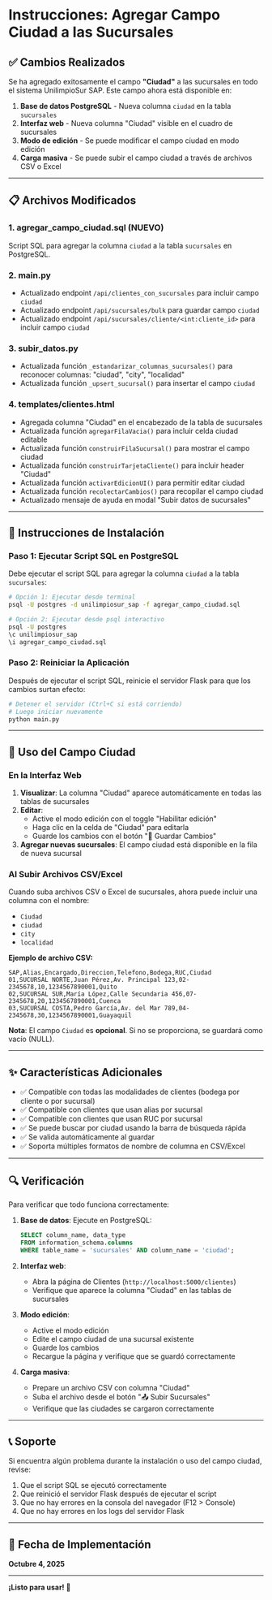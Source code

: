 # Instrucciones: Agregar Campo Ciudad a las Sucursales

## ✅ Cambios Realizados

Se ha agregado exitosamente el campo **"Ciudad"** a las sucursales en todo el sistema UnilimpioSur SAP. Este campo ahora está disponible en:

1. **Base de datos PostgreSQL** - Nueva columna `ciudad` en la tabla `sucursales`
2. **Interfaz web** - Nueva columna "Ciudad" visible en el cuadro de sucursales
3. **Modo de edición** - Se puede modificar el campo ciudad en modo edición
4. **Carga masiva** - Se puede subir el campo ciudad a través de archivos CSV o Excel

---

## 📋 Archivos Modificados

### 1. **agregar_campo_ciudad.sql** (NUEVO)
Script SQL para agregar la columna `ciudad` a la tabla `sucursales` en PostgreSQL.

### 2. **main.py**
- Actualizado endpoint `/api/clientes_con_sucursales` para incluir campo `ciudad`
- Actualizado endpoint `/api/sucursales/bulk` para guardar campo `ciudad`
- Actualizado endpoint `/api/sucursales/cliente/<int:cliente_id>` para incluir campo `ciudad`

### 3. **subir_datos.py**
- Actualizada función `_estandarizar_columnas_sucursales()` para reconocer columnas: "ciudad", "city", "localidad"
- Actualizada función `_upsert_sucursal()` para insertar el campo `ciudad`

### 4. **templates/clientes.html**
- Agregada columna "Ciudad" en el encabezado de la tabla de sucursales
- Actualizada función `agregarFilaVacia()` para incluir celda ciudad editable
- Actualizada función `construirFilaSucursal()` para mostrar el campo ciudad
- Actualizada función `construirTarjetaCliente()` para incluir header "Ciudad"
- Actualizada función `activarEdicionUI()` para permitir editar ciudad
- Actualizada función `recolectarCambios()` para recopilar el campo ciudad
- Actualizado mensaje de ayuda en modal "Subir datos de sucursales"

---

## 🚀 Instrucciones de Instalación

### Paso 1: Ejecutar Script SQL en PostgreSQL

Debe ejecutar el script SQL para agregar la columna `ciudad` a la tabla `sucursales`:

```bash
# Opción 1: Ejecutar desde terminal
psql -U postgres -d unilimpiosur_sap -f agregar_campo_ciudad.sql

# Opción 2: Ejecutar desde psql interactivo
psql -U postgres
\c unilimpiosur_sap
\i agregar_campo_ciudad.sql
```

### Paso 2: Reiniciar la Aplicación

Después de ejecutar el script SQL, reinicie el servidor Flask para que los cambios surtan efecto:

```bash
# Detener el servidor (Ctrl+C si está corriendo)
# Luego iniciar nuevamente
python main.py
```

---

## 📝 Uso del Campo Ciudad

### En la Interfaz Web

1. **Visualizar**: La columna "Ciudad" aparece automáticamente en todas las tablas de sucursales
2. **Editar**: 
   - Active el modo edición con el toggle "Habilitar edición"
   - Haga clic en la celda de "Ciudad" para editarla
   - Guarde los cambios con el botón "💾 Guardar Cambios"
3. **Agregar nuevas sucursales**: El campo ciudad está disponible en la fila de nueva sucursal

### Al Subir Archivos CSV/Excel

Cuando suba archivos CSV o Excel de sucursales, ahora puede incluir una columna con el nombre:
- `Ciudad`
- `ciudad`
- `city`
- `localidad`

**Ejemplo de archivo CSV:**
```csv
SAP,Alias,Encargado,Direccion,Telefono,Bodega,RUC,Ciudad
01,SUCURSAL NORTE,Juan Pérez,Av. Principal 123,02-2345678,10,1234567890001,Quito
02,SUCURSAL SUR,María López,Calle Secundaria 456,07-2345678,20,1234567890001,Cuenca
03,SUCURSAL COSTA,Pedro García,Av. del Mar 789,04-2345678,30,1234567890001,Guayaquil
```

**Nota**: El campo `Ciudad` es **opcional**. Si no se proporciona, se guardará como vacío (NULL).

---

## ✨ Características Adicionales

- ✅ Compatible con todas las modalidades de clientes (bodega por cliente o por sucursal)
- ✅ Compatible con clientes que usan alias por sucursal
- ✅ Compatible con clientes que usan RUC por sucursal
- ✅ Se puede buscar por ciudad usando la barra de búsqueda rápida
- ✅ Se valida automáticamente al guardar
- ✅ Soporta múltiples formatos de nombre de columna en CSV/Excel

---

## 🔍 Verificación

Para verificar que todo funciona correctamente:

1. **Base de datos**: Ejecute en PostgreSQL:
   ```sql
   SELECT column_name, data_type 
   FROM information_schema.columns 
   WHERE table_name = 'sucursales' AND column_name = 'ciudad';
   ```
   
2. **Interfaz web**: 
   - Abra la página de Clientes (`http://localhost:5000/clientes`)
   - Verifique que aparece la columna "Ciudad" en las tablas de sucursales
   
3. **Modo edición**:
   - Active el modo edición
   - Edite el campo ciudad de una sucursal existente
   - Guarde los cambios
   - Recargue la página y verifique que se guardó correctamente

4. **Carga masiva**:
   - Prepare un archivo CSV con columna "Ciudad"
   - Suba el archivo desde el botón "📤 Subir Sucursales"
   - Verifique que las ciudades se cargaron correctamente

---

## 📞 Soporte

Si encuentra algún problema durante la instalación o uso del campo ciudad, revise:

1. Que el script SQL se ejecutó correctamente
2. Que reinició el servidor Flask después de ejecutar el script
3. Que no hay errores en la consola del navegador (F12 > Console)
4. Que no hay errores en los logs del servidor Flask

---

## 📅 Fecha de Implementación

**Octubre 4, 2025**

---

**¡Listo para usar! 🎉**

